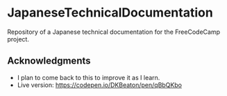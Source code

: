 # JapaneseTechnicalDocumentation

Repository of a Japanese technical documentation for the FreeCodeCamp project. 

## Acknowledgments

- I plan to come back to this to improve it as I learn.
- Live version: https://codepen.io/DKBeaton/pen/qBbQKbo

